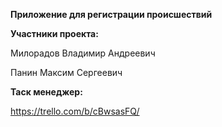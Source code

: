 **Приложение для регистрации происшествий**



**Участники проекта:**

Милорадов Владимир Андреевич

Панин Максим Сергеевич



**Таск менеджер:**

https://trello.com/b/cBwsasFQ/
